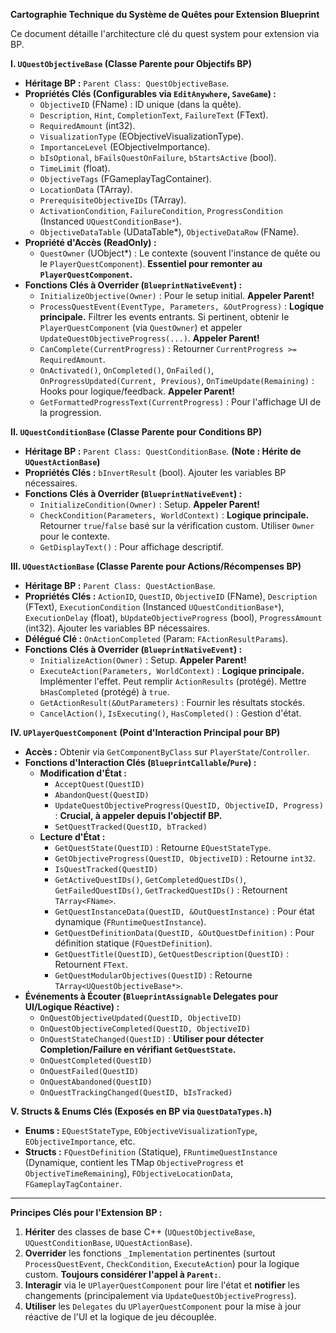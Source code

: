 **Cartographie Technique du Système de Quêtes pour Extension Blueprint**

Ce document détaille l'architecture clé du quest system pour extension via BP.

**I. `UQuestObjectiveBase` (Classe Parente pour Objectifs BP)**

*   **Héritage BP :** `Parent Class: QuestObjectiveBase`.
*   **Propriétés Clés (Configurables via `EditAnywhere`, `SaveGame`) :**
    *   `ObjectiveID` (FName) : ID unique (dans la quête).
    *   `Description`, `Hint`, `CompletionText`, `FailureText` (FText).
    *   `RequiredAmount` (int32).
    *   `VisualizationType` (EObjectiveVisualizationType).
    *   `ImportanceLevel` (EObjectiveImportance).
    *   `bIsOptional`, `bFailsQuestOnFailure`, `bStartsActive` (bool).
    *   `TimeLimit` (float).
    *   `ObjectiveTags` (FGameplayTagContainer).
    *   `LocationData` (TArray<FObjectiveLocationData>).
    *   `PrerequisiteObjectiveIDs` (TArray<FName>).
    *   `ActivationCondition`, `FailureCondition`, `ProgressCondition` (Instanced `UQuestConditionBase*`).
    *   `ObjectiveDataTable` (UDataTable*), `ObjectiveDataRow` (FName).
*   **Propriété d'Accès (ReadOnly) :**
    *   `QuestOwner` (UObject*) : Le contexte (souvent l'instance de quête ou le `PlayerQuestComponent`). **Essentiel pour remonter au `PlayerQuestComponent`.**
*   **Fonctions Clés à Overrider (`BlueprintNativeEvent`) :**
    *   `InitializeObjective(Owner)` : Pour le setup initial. **Appeler Parent!**
    *   `ProcessQuestEvent(EventType, Parameters, &OutProgress)` : **Logique principale.** Filtrer les events entrants. Si pertinent, obtenir le `PlayerQuestComponent` (via `QuestOwner`) et appeler `UpdateQuestObjectiveProgress(...)`. **Appeler Parent!**
    *   `CanComplete(CurrentProgress)` : Retourner `CurrentProgress >= RequiredAmount`.
    *   `OnActivated()`, `OnCompleted()`, `OnFailed()`, `OnProgressUpdated(Current, Previous)`, `OnTimeUpdate(Remaining)` : Hooks pour logique/feedback. **Appeler Parent!**
    *   `GetFormattedProgressText(CurrentProgress)` : Pour l'affichage UI de la progression.

**II. `UQuestConditionBase` (Classe Parente pour Conditions BP)**

*   **Héritage BP :** `Parent Class: QuestConditionBase`. **(Note : Hérite de `UQuestActionBase`)**
*   **Propriétés Clés :** `bInvertResult` (bool). Ajouter les variables BP nécessaires.
*   **Fonctions Clés à Overrider (`BlueprintNativeEvent`) :**
    *   `InitializeCondition(Owner)` : Setup. **Appeler Parent!**
    *   `CheckCondition(Parameters, WorldContext)` : **Logique principale.** Retourner `true`/`false` basé sur la vérification custom. Utiliser `Owner` pour le contexte.
    *   `GetDisplayText()` : Pour affichage descriptif.

**III. `UQuestActionBase` (Classe Parente pour Actions/Récompenses BP)**

*   **Héritage BP :** `Parent Class: QuestActionBase`.
*   **Propriétés Clés :** `ActionID`, `QuestID`, `ObjectiveID` (FName), `Description` (FText), `ExecutionCondition` (Instanced `UQuestConditionBase*`), `ExecutionDelay` (float), `bUpdateObjectiveProgress` (bool), `ProgressAmount` (int32). Ajouter les variables BP nécessaires.
*   **Délégué Clé :** `OnActionCompleted` (Param: `FActionResultParams`).
*   **Fonctions Clés à Overrider (`BlueprintNativeEvent`) :**
    *   `InitializeAction(Owner)` : Setup. **Appeler Parent!**
    *   `ExecuteAction(Parameters, WorldContext)` : **Logique principale.** Implémenter l'effet. Peut remplir `ActionResults` (protégé). Mettre `bHasCompleted` (protégé) à `true`.
    *   `GetActionResult(&OutParameters)` : Fournir les résultats stockés.
    *   `CancelAction()`, `IsExecuting()`, `HasCompleted()` : Gestion d'état.

**IV. `UPlayerQuestComponent` (Point d'Interaction Principal pour BP)**

*   **Accès :** Obtenir via `GetComponentByClass` sur `PlayerState`/`Controller`.
*   **Fonctions d'Interaction Clés (`BlueprintCallable`/`Pure`) :**
    *   **Modification d'État :**
        *   `AcceptQuest(QuestID)`
        *   `AbandonQuest(QuestID)`
        *   `UpdateQuestObjectiveProgress(QuestID, ObjectiveID, Progress)` : **Crucial, à appeler depuis l'objectif BP.**
        *   `SetQuestTracked(QuestID, bTracked)`
    *   **Lecture d'État :**
        *   `GetQuestState(QuestID)` : Retourne `EQuestStateType`.
        *   `GetObjectiveProgress(QuestID, ObjectiveID)` : Retourne `int32`.
        *   `IsQuestTracked(QuestID)`
        *   `GetActiveQuestIDs()`, `GetCompletedQuestIDs()`, `GetFailedQuestIDs()`, `GetTrackedQuestIDs()` : Retournent `TArray<FName>`.
        *   `GetQuestInstanceData(QuestID, &OutQuestInstance)` : Pour état dynamique (`FRuntimeQuestInstance`).
        *   `GetQuestDefinitionData(QuestID, &OutQuestDefinition)` : Pour définition statique (`FQuestDefinition`).
        *   `GetQuestTitle(QuestID)`, `GetQuestDescription(QuestID)` : Retournent `FText`.
        *   `GetQuestModularObjectives(QuestID)` : Retourne `TArray<UQuestObjectiveBase*>`.
*   **Événements à Écouter (`BlueprintAssignable` Delegates pour UI/Logique Réactive) :**
    *   `OnQuestObjectiveUpdated(QuestID, ObjectiveID)`
    *   `OnQuestObjectiveCompleted(QuestID, ObjectiveID)`
    *   `OnQuestStateChanged(QuestID)` : **Utiliser pour détecter Completion/Failure en vérifiant `GetQuestState`.**
    *   `OnQuestCompleted(QuestID)`
    *   `OnQuestFailed(QuestID)`
    *   `OnQuestAbandoned(QuestID)`
    *   `OnQuestTrackingChanged(QuestID, bIsTracked)`

**V. Structs & Enums Clés (Exposés en BP via `QuestDataTypes.h`)**

*   **Enums :** `EQuestStateType`, `EObjectiveVisualizationType`, `EObjectiveImportance`, etc.
*   **Structs :** `FQuestDefinition` (Statique), `FRuntimeQuestInstance` (Dynamique, contient les TMap `ObjectiveProgress` et `ObjectiveTimeRemaining`), `FObjectiveLocationData`, `FGameplayTagContainer`.

---

**Principes Clés pour l'Extension BP :**

1.  **Hériter** des classes de base C++ (`UQuestObjectiveBase`, `UQuestConditionBase`, `UQuestActionBase`).
2.  **Overrider** les fonctions `_Implementation` pertinentes (surtout `ProcessQuestEvent`, `CheckCondition`, `ExecuteAction`) pour la logique custom. **Toujours considérer l'appel à `Parent:`**.
3.  **Interagir** via le `UPlayerQuestComponent` pour lire l'état et **notifier** les changements (principalement via `UpdateQuestObjectiveProgress`).
4.  **Utiliser** les `Delegates` du `UPlayerQuestComponent` pour la mise à jour réactive de l'UI et la logique de jeu découplée.
